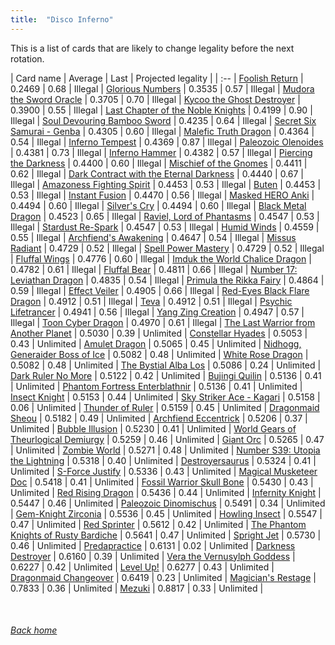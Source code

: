 ```yaml
---
title:  "Disco Inferno"
---
```


This is a list of cards that are likely to change legality before the next rotation.

| Card name | Average | Last | Projected legality |
| :-- |
[Foolish Return](https://db.ygoprodeck.com/card/?search=Foolish%20Return) | 0.2469 | 0.68 | Illegal |
[Glorious Numbers](https://db.ygoprodeck.com/card/?search=Glorious%20Numbers) | 0.3535 | 0.57 | Illegal |
[Mudora the Sword Oracle](https://db.ygoprodeck.com/card/?search=Mudora%20the%20Sword%20Oracle) | 0.3705 | 0.70 | Illegal |
[Kycoo the Ghost Destroyer](https://db.ygoprodeck.com/card/?search=Kycoo%20the%20Ghost%20Destroyer) | 0.3900 | 0.55 | Illegal |
[Last Chapter of the Noble Knights](https://db.ygoprodeck.com/card/?search=Last%20Chapter%20of%20the%20Noble%20Knights) | 0.4199 | 0.90 | Illegal |
[Soul Devouring Bamboo Sword](https://db.ygoprodeck.com/card/?search=Soul%20Devouring%20Bamboo%20Sword) | 0.4235 | 0.64 | Illegal |
[Secret Six Samurai - Genba](https://db.ygoprodeck.com/card/?search=Secret%20Six%20Samurai%20-%20Genba) | 0.4305 | 0.60 | Illegal |
[Malefic Truth Dragon](https://db.ygoprodeck.com/card/?search=Malefic%20Truth%20Dragon) | 0.4364 | 0.54 | Illegal |
[Inferno Tempest](https://db.ygoprodeck.com/card/?search=Inferno%20Tempest) | 0.4369 | 0.87 | Illegal |
[Paleozoic Olenoides](https://db.ygoprodeck.com/card/?search=Paleozoic%20Olenoides) | 0.4381 | 0.73 | Illegal |
[Inferno Hammer](https://db.ygoprodeck.com/card/?search=Inferno%20Hammer) | 0.4382 | 0.57 | Illegal |
[Piercing the Darkness](https://db.ygoprodeck.com/card/?search=Piercing%20the%20Darkness) | 0.4400 | 0.60 | Illegal |
[Mischief of the Gnomes](https://db.ygoprodeck.com/card/?search=Mischief%20of%20the%20Gnomes) | 0.4411 | 0.62 | Illegal |
[Dark Contract with the Eternal Darkness](https://db.ygoprodeck.com/card/?search=Dark%20Contract%20with%20the%20Eternal%20Darkness) | 0.4440 | 0.67 | Illegal |
[Amazoness Fighting Spirit](https://db.ygoprodeck.com/card/?search=Amazoness%20Fighting%20Spirit) | 0.4453 | 0.53 | Illegal |
[Buten](https://db.ygoprodeck.com/card/?search=Buten) | 0.4453 | 0.53 | Illegal |
[Instant Fusion](https://db.ygoprodeck.com/card/?search=Instant%20Fusion) | 0.4470 | 0.56 | Illegal |
[Masked HERO Anki](https://db.ygoprodeck.com/card/?search=Masked%20HERO%20Anki) | 0.4494 | 0.60 | Illegal |
[Silver's Cry](https://db.ygoprodeck.com/card/?search=Silver's%20Cry) | 0.4494 | 0.60 | Illegal |
[Black Metal Dragon](https://db.ygoprodeck.com/card/?search=Black%20Metal%20Dragon) | 0.4523 | 0.65 | Illegal |
[Raviel, Lord of Phantasms](https://db.ygoprodeck.com/card/?search=Raviel,%20Lord%20of%20Phantasms) | 0.4547 | 0.53 | Illegal |
[Stardust Re-Spark](https://db.ygoprodeck.com/card/?search=Stardust%20Re-Spark) | 0.4547 | 0.53 | Illegal |
[Humid Winds](https://db.ygoprodeck.com/card/?search=Humid%20Winds) | 0.4559 | 0.55 | Illegal |
[Archfiend's Awakening](https://db.ygoprodeck.com/card/?search=Archfiend's%20Awakening) | 0.4647 | 0.54 | Illegal |
[Missus Radiant](https://db.ygoprodeck.com/card/?search=Missus%20Radiant) | 0.4729 | 0.52 | Illegal |
[Spell Power Mastery](https://db.ygoprodeck.com/card/?search=Spell%20Power%20Mastery) | 0.4729 | 0.52 | Illegal |
[Fluffal Wings](https://db.ygoprodeck.com/card/?search=Fluffal%20Wings) | 0.4776 | 0.60 | Illegal |
[Imduk the World Chalice Dragon](https://db.ygoprodeck.com/card/?search=Imduk%20the%20World%20Chalice%20Dragon) | 0.4782 | 0.61 | Illegal |
[Fluffal Bear](https://db.ygoprodeck.com/card/?search=Fluffal%20Bear) | 0.4811 | 0.66 | Illegal |
[Number 17: Leviathan Dragon](https://db.ygoprodeck.com/card/?search=Number%2017:%20Leviathan%20Dragon) | 0.4835 | 0.54 | Illegal |
[Primula the Rikka Fairy](https://db.ygoprodeck.com/card/?search=Primula%20the%20Rikka%20Fairy) | 0.4864 | 0.59 | Illegal |
[Effect Veiler](https://db.ygoprodeck.com/card/?search=Effect%20Veiler) | 0.4905 | 0.66 | Illegal |
[Red-Eyes Black Flare Dragon](https://db.ygoprodeck.com/card/?search=Red-Eyes%20Black%20Flare%20Dragon) | 0.4912 | 0.51 | Illegal |
[Teva](https://db.ygoprodeck.com/card/?search=Teva) | 0.4912 | 0.51 | Illegal |
[Psychic Lifetrancer](https://db.ygoprodeck.com/card/?search=Psychic%20Lifetrancer) | 0.4941 | 0.56 | Illegal |
[Yang Zing Creation](https://db.ygoprodeck.com/card/?search=Yang%20Zing%20Creation) | 0.4947 | 0.57 | Illegal |
[Toon Cyber Dragon](https://db.ygoprodeck.com/card/?search=Toon%20Cyber%20Dragon) | 0.4970 | 0.61 | Illegal |
[The Last Warrior from Another Planet](https://db.ygoprodeck.com/card/?search=The%20Last%20Warrior%20from%20Another%20Planet) | 0.5030 | 0.39 | Unlimited |
[Constellar Hyades](https://db.ygoprodeck.com/card/?search=Constellar%20Hyades) | 0.5053 | 0.43 | Unlimited |
[Amulet Dragon](https://db.ygoprodeck.com/card/?search=Amulet%20Dragon) | 0.5065 | 0.45 | Unlimited |
[Nidhogg, Generaider Boss of Ice](https://db.ygoprodeck.com/card/?search=Nidhogg,%20Generaider%20Boss%20of%20Ice) | 0.5082 | 0.48 | Unlimited |
[White Rose Dragon](https://db.ygoprodeck.com/card/?search=White%20Rose%20Dragon) | 0.5082 | 0.48 | Unlimited |
[The Bystial Alba Los](https://db.ygoprodeck.com/card/?search=The%20Bystial%20Alba%20Los) | 0.5086 | 0.24 | Unlimited |
[Dark Ruler No More](https://db.ygoprodeck.com/card/?search=Dark%20Ruler%20No%20More) | 0.5122 | 0.42 | Unlimited |
[Bujingi Quilin](https://db.ygoprodeck.com/card/?search=Bujingi%20Quilin) | 0.5136 | 0.41 | Unlimited |
[Phantom Fortress Enterblathnir](https://db.ygoprodeck.com/card/?search=Phantom%20Fortress%20Enterblathnir) | 0.5136 | 0.41 | Unlimited |
[Insect Knight](https://db.ygoprodeck.com/card/?search=Insect%20Knight) | 0.5153 | 0.44 | Unlimited |
[Sky Striker Ace - Kagari](https://db.ygoprodeck.com/card/?search=Sky%20Striker%20Ace%20-%20Kagari) | 0.5158 | 0.06 | Unlimited |
[Thunder of Ruler](https://db.ygoprodeck.com/card/?search=Thunder%20of%20Ruler) | 0.5159 | 0.45 | Unlimited |
[Dragonmaid Sheou](https://db.ygoprodeck.com/card/?search=Dragonmaid%20Sheou) | 0.5182 | 0.49 | Unlimited |
[Archfiend Eccentrick](https://db.ygoprodeck.com/card/?search=Archfiend%20Eccentrick) | 0.5206 | 0.37 | Unlimited |
[Bubble Illusion](https://db.ygoprodeck.com/card/?search=Bubble%20Illusion) | 0.5230 | 0.41 | Unlimited |
[World Gears of Theurlogical Demiurgy](https://db.ygoprodeck.com/card/?search=World%20Gears%20of%20Theurlogical%20Demiurgy) | 0.5259 | 0.46 | Unlimited |
[Giant Orc](https://db.ygoprodeck.com/card/?search=Giant%20Orc) | 0.5265 | 0.47 | Unlimited |
[Zombie World](https://db.ygoprodeck.com/card/?search=Zombie%20World) | 0.5271 | 0.48 | Unlimited |
[Number S39: Utopia the Lightning](https://db.ygoprodeck.com/card/?search=Number%20S39:%20Utopia%20the%20Lightning) | 0.5318 | 0.40 | Unlimited |
[Destroyersaurus](https://db.ygoprodeck.com/card/?search=Destroyersaurus) | 0.5324 | 0.41 | Unlimited |
[S-Force Justify](https://db.ygoprodeck.com/card/?search=S-Force%20Justify) | 0.5336 | 0.43 | Unlimited |
[Magical Musketeer Doc](https://db.ygoprodeck.com/card/?search=Magical%20Musketeer%20Doc) | 0.5418 | 0.41 | Unlimited |
[Fossil Warrior Skull Bone](https://db.ygoprodeck.com/card/?search=Fossil%20Warrior%20Skull%20Bone) | 0.5430 | 0.43 | Unlimited |
[Red Rising Dragon](https://db.ygoprodeck.com/card/?search=Red%20Rising%20Dragon) | 0.5436 | 0.44 | Unlimited |
[Infernity Knight](https://db.ygoprodeck.com/card/?search=Infernity%20Knight) | 0.5447 | 0.46 | Unlimited |
[Paleozoic Dinomischus](https://db.ygoprodeck.com/card/?search=Paleozoic%20Dinomischus) | 0.5491 | 0.34 | Unlimited |
[Gem-Knight Zirconia](https://db.ygoprodeck.com/card/?search=Gem-Knight%20Zirconia) | 0.5536 | 0.45 | Unlimited |
[Howling Insect](https://db.ygoprodeck.com/card/?search=Howling%20Insect) | 0.5547 | 0.47 | Unlimited |
[Red Sprinter](https://db.ygoprodeck.com/card/?search=Red%20Sprinter) | 0.5612 | 0.42 | Unlimited |
[The Phantom Knights of Rusty Bardiche](https://db.ygoprodeck.com/card/?search=The%20Phantom%20Knights%20of%20Rusty%20Bardiche) | 0.5641 | 0.47 | Unlimited |
[Spright Jet](https://db.ygoprodeck.com/card/?search=Spright%20Jet) | 0.5730 | 0.46 | Unlimited |
[Predapractice](https://db.ygoprodeck.com/card/?search=Predapractice) | 0.6131 | 0.02 | Unlimited |
[Darkness Destroyer](https://db.ygoprodeck.com/card/?search=Darkness%20Destroyer) | 0.6160 | 0.39 | Unlimited |
[Vera the Vernusylph Goddess](https://db.ygoprodeck.com/card/?search=Vera%20the%20Vernusylph%20Goddess) | 0.6227 | 0.42 | Unlimited |
[Level Up!](https://db.ygoprodeck.com/card/?search=Level%20Up!) | 0.6277 | 0.43 | Unlimited |
[Dragonmaid Changeover](https://db.ygoprodeck.com/card/?search=Dragonmaid%20Changeover) | 0.6419 | 0.23 | Unlimited |
[Magician's Restage](https://db.ygoprodeck.com/card/?search=Magician's%20Restage) | 0.7833 | 0.36 | Unlimited |
[Mezuki](https://db.ygoprodeck.com/card/?search=Mezuki) | 0.8817 | 0.33 | Unlimited |

<br>

###### [Back home](index)